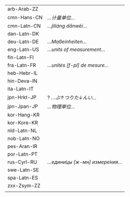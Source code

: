 | | |
|-|-|
| arb-Arab-ZZ |  |
| cmn-Hans-CN | _…计量单位…_ |
| cmn-Latn-CN | _…jìliáng dānwèi…_ |
| dan-Latn-DK |  |
| deu-Latn-DE | _…Maßeinheiten…_ |
| eng-Latn-US | _…units of measurement…_ |
| fin-Latn-FI |  |
| fra-Latn-FR | _…unités [f-pl] de mesure…_ |
| heb-Hebr-IL |  |
| hin-Deva-IN |  |
| ita-Latn-IT |  |
| jpn-Hrkt-JP | ? _…ぶ↑つりた↓んい…_ |
| jpn-Jpan-JP | _…物理単位…_ |
| kor-Hang-KR |  |
| kor-Kore-KR |  |
| nld-Latn-NL |  |
| nob-Latn-NO |  |
| pes-Aran-IR |  |
| por-Latn-PT |  |
| rus-Cyrl-RU | _…едини́цы [ж-мн] измере́ния…_ |
| swe-Latn-SE |  |
| spa-Latn-ES |  |
| zxx-Zsym-ZZ |  |
|  |  |
